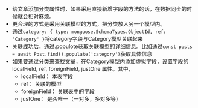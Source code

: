 - 给文章添加分类属性时，如果采用直接新增字段的方法的话，在数据同步的时候就会相对麻烦。
- 更合理的方式是采用关联模型的方式，把分类放入另一个模型内。
- 通过`category: { type: mongoose.SchemaTypes.ObjectId, ref: 'Category' }`将category字段与Category模型关联起来
- 关联成功后，通过.populote获取关联模型的详细信息。比如通过`const posts = await Post.find().populate('category')`获取具体信息
- 如果要通过分类来查找文章，在Category模型内添加虚拟字段，设置字段的 localField, ref, foreignField, justOne 属性。其中，
  - localField： 本表字段
  - ref： 关联的模型
  - foreignField： 关联表中的字段
  - justOne： 是否唯一（一对多，多对多等）